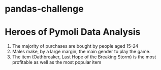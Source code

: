 # pandas-challenge
# Heroes of Pymoli Data Analysis 
1. The majority of purchases are bought by people aged 15-24
2. Males make, by a large margin, the main gender to play the game.
3. The item (Oathbreaker, Last Hope of the Breaking Storm) is the most profitable as well as the most popular item

